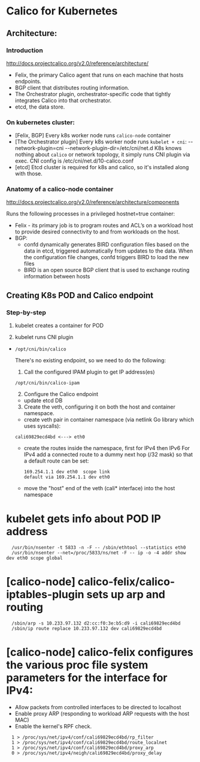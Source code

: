 Calico for Kubernetes
=====================

## Architecture:

### Introduction

http://docs.projectcalico.org/v2.0/reference/architecture/

- Felix, the primary Calico agent that runs on each machine that hosts endpoints.
- BGP client that distributes routing information.
- The Orchestrator plugin, orchestrator-specific code that tightly integrates Calico into that orchestrator.
- etcd, the data store.

### On kubernetes cluster:

- [Felix, BGP] Every k8s worker node runs `calico-node` container
- [The Orchestrator plugin] Every k8s worker node runs `kubelet + cni`:
    --network-plugin=cni --network-plugin-dir=/etc/cni/net.d
  K8s knows nothing about `calico` or network topology, it simply runs CNI plugin via exec.
  CNI config is /etc/cni/net.d/10-calico.conf
- [etcd] Etcd cluster is required for k8s and calico, so it's installed along with those.


### Anatomy of a calico-node container

http://docs.projectcalico.org/v2.0/reference/architecture/components

Runs the following processes in a privileged hostnet=true container:

- Felix - its primary job is to program routes and ACL’s on a workload host to provide desired connectivity to and from workloads on the host.
- BGP:
  - confd dynamically generates BIRD configuration files based on the data in etcd, triggered automatically from updates to the data. When the configuration file changes, confd triggers BIRD to load the new files
  - BIRD is an open source BGP client that is used to exchange routing information between hosts

## Creating K8s POD and Calico endpoint

### Step-by-step

1. kubelet creates a container for POD

2. kubelet runs CNI plugin

  * `/opt/cni/bin/calico`
      
    There's no existing endpoint, so we need to do the following:
    1. Call the configured IPAM plugin to get IP address(es)
    ```
    /opt/cni/bin/calico-ipam
    ```
    2. Configure the Calico endpoint
  
      * update etcd DB
  
    3. Create the veth, configuring it on both the host and container namespace.
  
      * create veth pair in container namespace (via netlink Go library which uses syscalls):
      ```
      cali69829ecd4bd <---> eth0
      ```  
      * create the routes inside the namespace, first for IPv4 then IPv6
        For IPv4 add a connected route to a dummy next hop (/32 mask) so that a default route can be set:
        ```
        169.254.1.1 dev eth0  scope link
        default via 169.254.1.1 dev eth0
        ```  
      * move the "host" end of the veth (cali* interface) into the host namespace

# kubelet gets info about POD IP address
```
  /usr/bin/nsenter -t 5833 -n -F -- /sbin/ethtool --statistics eth0
  /usr/bin/nsenter --net=/proc/5833/ns/net -F -- ip -o -4 addr show dev eth0 scope global
```
# [calico-node] calico-felix/calico-iptables-plugin sets up arp and routing
```
  /sbin/arp -s 10.233.97.132 d2:cc:f0:3e:b5:d9 -i cali69829ecd4bd
  /sbin/ip route replace 10.233.97.132 dev cali69829ecd4bd
```
# [calico-node] calico-felix configures the various proc file system parameters for the interface for IPv4:

  * Allow packets from controlled interfaces to be directed to localhost
  * Enable proxy ARP (responding to workload ARP requests with the host MAC)
  * Enable the kernel's RPF check.
```
  1 > /proc/sys/net/ipv4/conf/cali69829ecd4bd/rp_filter
  1 > /proc/sys/net/ipv4/conf/cali69829ecd4bd/route_localnet
  1 > /proc/sys/net/ipv4/conf/cali69829ecd4bd/proxy_arp
  0 > /proc/sys/net/ipv4/neigh/cali69829ecd4bd/proxy_delay
```
